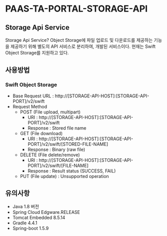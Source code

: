 # PAAS-TA-PORTAL-STORAGE-API

## Storage Api Service
Storage Api Service? Object Storage에 파일 업로드 및 다운로드를 제공하는 기능을 제공하기 위해
별도의 API 서비스로 분리하여, 개발된 서비스이다.
현재는 Swift Object Storage를 지원하고 있다.

## 사용방법
### Swift Object Storage
- Base Request URL : http://[STORAGE-API-HOST]:[STORAGE-API-PORT]/v2/swift
 - Request Method
   - POST (File upload, multipart)
     - URI : http://[STORAGE-API-HOST]:[STORAGE-API-PORT]/v2/swift
	 - Response : Stored file name
   - GET (File download)
     - URI : http://[STORAGE-API-HOST]:[STORAGE-API-PORT]/v2/swift/[STORED-FILE-NAME]
     - Response : Binary (raw file)
   - DELETE (File delete/remove)
     - URI : http://[STORAGE-API-HOST]:[STORAGE-API-PORT]/v2/swift/[FILE-NAME]
	 - Response : Result status (SUCCESS, FAIL)
   - PUT (File update) : Unsupported operation


## 유의사항
- Java 1.8 버전
- Spring Cloud Edgware.RELEASE 
- Tomcat Embedded 8.5.14
- Gradle 4.4.1
- Spring-boot 1.5.9
